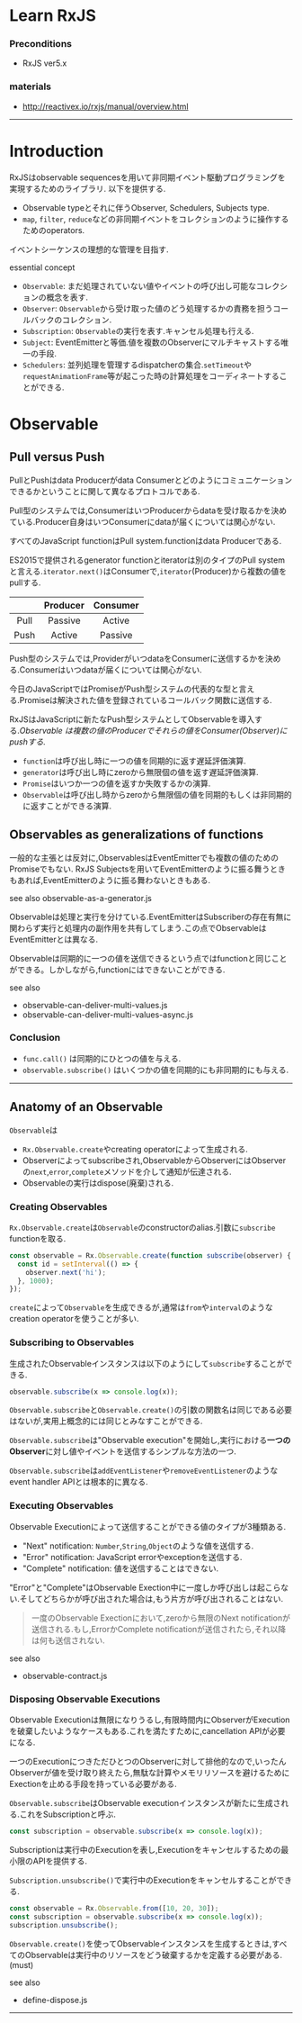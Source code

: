 Learn RxJS
===

### Preconditions

- RxJS ver5.x

### materials

- http://reactivex.io/rxjs/manual/overview.html

---

# Introduction

RxJSはobservable sequencesを用いて非同期イベント駆動プログラミングを実現するためのライブラリ.
以下を提供する.

- Observable typeとそれに伴うObserver, Schedulers, Subjects type.
- `map`, `filter`, `reduce`などの非同期イベントをコレクションのように操作するためのoperators.

イベントシーケンスの理想的な管理を目指す.

essential concept

- `Observable`: まだ処理されていない値やイベントの呼び出し可能なコレクションの概念を表す.
- `Observer`: `Observable`から受け取った値のどう処理するかの責務を担うコールバックのコレクション.
- `Subscription`: `Observable`の実行を表す.キャンセル処理も行える.
- `Subject`: EventEmitterと等価.値を複数のObserverにマルチキャストする唯一の手段.
- `Schedulers`: 並列処理を管理するdispatcherの集合.`setTimeout`や`requestAnimationFrame`等が起こった時の計算処理をコーディネートすることができる.


# Observable

## Pull versus Push

PullとPushはdata Producerがdata Consumerとどのようにコミュニケーションできるかということに関して異なるプロトコルである.

Pull型のシステムでは,ConsumerはいつProducerからdataを受け取るかを決めている.Producer自身はいつConsumerにdataが届くについては関心がない.

すべてのJavaScript functionはPull system.functionはdata Producerである.

ES2015で提供されるgenerator functionとiteratorは別のタイプのPull systemと言える.`iterator.next()`はConsumerで,`iterator`(Producer)から複数の値をpullする.

| |Producer|Consumer|
|:---:|:---:|:---:|
|Pull|Passive|Active|
|Push|Active|Passive|

Push型のシステムでは,ProviderがいつdataをConsumerに送信するかを決める.Consumerはいつdataが届くについては関心がない.

今日のJavaScriptではPromiseがPush型システムの代表的な型と言える.Promiseは解決された値を登録されているコールバック関数に送信する.

RxJSはJavaScriptに新たなPush型システムとしてObservableを導入する.*Observable
は複数の値のProducerでそれらの値をConsumer(Observer)にpushする.*

- `function`は呼び出し時に一つの値を同期的に返す遅延評価演算.
- `generator`は呼び出し時にzeroから無限個の値を返す遅延評価演算.
- `Promise`はいつか一つの値を返すか失敗するかの演算.
- `Observable`は呼び出し時からzeroから無限個の値を同期的もしくは非同期的に返すことができる演算.

## Observables as generalizations of functions

一般的な主張とは反対に,ObservablesはEventEmitterでも複数の値のためのPromiseでもない.
RxJS Subjectsを用いてEventEmitterのように振る舞うときもあれば,EventEmitterのように振る舞わないときもある.

see also observable-as-a-generator.js

Observableは処理と実行を分けている.EventEmitterはSubscriberの存在有無に関わらず実行と処理内の副作用を共有してしまう.この点でObservableはEventEmitterとは異なる.

Observableは同期的に一つの値を送信できるという点ではfunctionと同じことができる。しかしながら,functionにはできないことができる.

see also

- observable-can-deliver-multi-values.js
- observable-can-deliver-multi-values-async.js

### Conclusion

- `func.call()` は同期的にひとつの値を与える.
- `observable.subscribe()` はいくつかの値を同期的にも非同期的にも与える.

---

## Anatomy of an Observable

`Observable`は

- `Rx.Observable.create`やcreating operatorによって生成される.
- Observerによってsubscribeされ,ObservableからObserverにはObserverの`next`,`error`,`complete`メソッドを介して通知が伝達される.
- Observableの実行はdispose(廃棄)される.

### Creating Observables

`Rx.Observable.create`は`Observable`のconstructorのalias.引数に`subscribe` functionを取る.

```js
const observable = Rx.Observable.create(function subscribe(observer) {
  const id = setInterval(() => {
    observer.next('hi');
  }, 1000);
});
```

`create`によって`Observable`を生成できるが,通常は`from`や`interval`のようなcreation operatorを使うことが多い.

### Subscribing to Observables

生成されたObservableインスタンスは以下のようにして`subscribe`することができる.

```js
observable.subscribe(x => console.log(x));
```

`Observable.subscribe`と`Observable.create()`の引数の関数名は同じである必要はないが,実用上概念的には同じとみなすことができる.

`Observable.subscribe`は"Observable execution"を開始し,実行における**一つのObserver**に対し値やイベントを送信するシンプルな方法の一つ.

`Observable.subscribe`は`addEventListener`や`removeEventListener`のようなevent handler APIとは根本的に異なる.

### Executing Observables

Observable Executionによって送信することができる値のタイプが3種類ある.

- "Next" notification: `Number`,`String`,`Object`のような値を送信する.
- "Error" notification: JavaScript errorやexceptionを送信する.
- "Complete" notification: 値を送信することはできない.

"Error"と"Complete"はObservable Exection中に一度しか呼び出しは起こらない.そしてどちらかが呼び出された場合は,もう片方が呼び出されることはない.

> 一度のObservable Exectionにおいて,zeroから無限のNext notificationが送信される.もし,ErrorかComplete notificationが送信されたら,それ以降は何も送信されない.

see also

- observable-contract.js

### Disposing Observable Executions

Observable Executionは無限になりうるし,有限時間内にObserverがExecutionを破棄したいようなケースもある.これを満たすために,cancellation APIが必要になる.

一つのExecutionにつきただひとつのObserverに対して排他的なので,いったんObserverが値を受け取り終えたら,無駄な計算やメモリリソースを避けるためにExectionを止める手段を持っている必要がある.

`Observable.subscribe`はObservable executionインスタンスが新たに生成される.これをSubscriptionと呼ぶ.

```js
const subscription = observable.subscribe(x => console.log(x));
```

Subscriptionは実行中のExecutionを表し,Executionをキャンセルするための最小限のAPIを提供する.

`Subscription.unsubscribe()`で実行中のExecutionをキャンセルすることができる.

```js
const observable = Rx.Observable.from([10, 20, 30]);
const subscription = observable.subscribe(x => console.log(x));
subscription.unsubscribe();
```

`Observable.create()`を使ってObservableインスタンスを生成するときは,すべてのObservableは実行中のリソースをどう破棄するかを定義する必要がある.(must)

see also

- define-dispose.js

---

